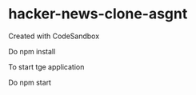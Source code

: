 # hacker-news-clone-asgnt
Created with CodeSandbox


Do npm install

To start tge application

Do npm start
